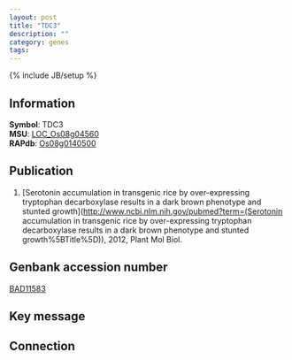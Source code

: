 ```yaml
---
layout: post
title: "TDC3"
description: ""
category: genes
tags: 
---
```

{% include JB/setup %}

## Information
__Symbol__: TDC3  
__MSU__: [LOC_Os08g04560](http://rice.plantbiology.msu.edu/cgi-bin/ORF_infopage.cgi?orf=LOC_Os08g04560)  
__RAPdb__: [Os08g0140500](http://rapdb.dna.affrc.go.jp/viewer/gbrowse_details/irgsp1?name=Os08g0140500)  

## Publication
1. [Serotonin accumulation in transgenic rice by over-expressing tryptophan decarboxylase results in a dark brown phenotype and stunted growth](http://www.ncbi.nlm.nih.gov/pubmed?term=(Serotonin accumulation in transgenic rice by over-expressing tryptophan decarboxylase results in a dark brown phenotype and stunted growth%5BTitle%5D)), 2012, Plant Mol Biol.

## Genbank accession number
[BAD11583](http://www.ncbi.nlm.nih.gov/nuccore/BAD11583)

## Key message

## Connection


